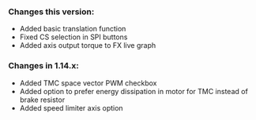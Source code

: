 ### Changes this version:
- Added basic translation function
- Fixed CS selection in SPI buttons
- Added axis output torque to FX live graph

### Changes in 1.14.x:
- Added TMC space vector PWM checkbox
- Added option to prefer energy dissipation in motor for TMC instead of brake resistor
- Added speed limiter axis option